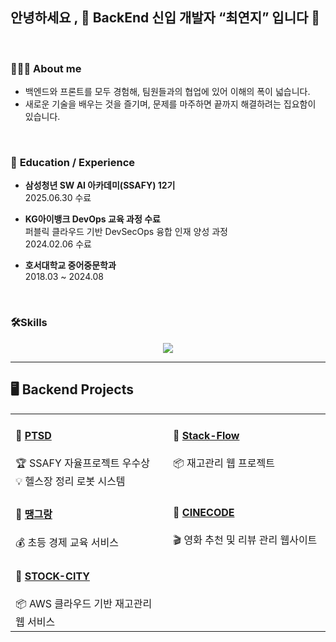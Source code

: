 ## 안녕하세요 , 🌟 BackEnd 신입 개발자 “최연지” 입니다 🌟

<br>

<h3>👩🏻‍💻 <b>About me</b></h3>

- 백엔드와 프론트를 모두 경험해, 팀원들과의 협업에 있어 이해의 폭이 넓습니다.
- 새로운 기술을 배우는 것을 즐기며, 문제를 마주하면 끝까지 해결하려는 집요함이 있습니다.
  
<br>


<h3>🏫 <b>Education / Experience</b></h3>

- **삼성청년 SW AI 아카데미(SSAFY) 12기**  
  2025.06.30 수료

- **KG아이뱅크 DevOps 교육 과정 수료**  
  퍼블릭 클라우드 기반 DevSecOps 융합 인재 양성 과정  
  2024.02.06 수료

- **호서대학교 중어중문학과**  
  2018.03 ~ 2024.08 

<br>
<h3>🛠️<b>Skills</b></h3>
<p align="center">
<a href="https://skillicons.dev">
  <img src="https://skillicons.dev/icons?i=java,py,js,nodejs,react,vue,django,spring,gradle,postgres,mysql,aws,jenkins,docker,linux,nginx,git,github,gitlab,postman,idea,pycharm,vscode,notion" />
</a>

</p>


---

## 🖥️ <b>Backend Projects</b>

<table>
  <tr>
    <td width="50%" valign="top">
      <h4>🚀 <a href="https://github.com/yeonji3038/PTSD-PJT.git">PTSD</a></h4>
      🏆 SSAFY 자율프로젝트 우수상  
      <br/>💡 헬스장 정리 로봇 시스템
    </td>
    <td width="50%" valign="top">
      <h4>🚀 <a href="https://github.com/yeonji3038/StackFlow-PJT.git">Stack-Flow</a></h4>
      📦 재고관리 웹 프로젝트
    </td>
  </tr>
  <tr>
    <td width="50%" valign="top">
      <h4>🚀 <a href="https://github.com/yeonji3038/Ttaengrang-PJT.git">땡그랑</a></h4>
      💰 초등 경제 교육 서비스
    </td>
    <td width="50%" valign="top">
      <h4>🚀 <a href="https://github.com/yeonji3038/CineCode-PJT.git">CINECODE</a></h4>
      🎬 영화 추천 및 리뷰 관리 웹사이트
    </td>
  </tr>
  <tr>
    <td width="50%" valign="top">
      <h4>🚀 <a href="https://github.com/yeonji3038/STOCK-CITY-PJT.git">STOCK-CITY</a></h4>
      📦 AWS 클라우드 기반 재고관리 웹 서비스
    </td>
    <td></td> <!-- 여백용 -->
  </tr>
</table>


<!--
**yeonji3038/yeonji3038** is a ✨ _special_ ✨ repository because its `README.md` (this file) appears on your GitHub profile.

Here are some ideas to get you started:

- 🔭 I’m currently working on ...
- 🌱 I’m currently learning ...
- 👯 I’m looking to collaborate on ...
- 🤔 I’m looking for help with ...
- 💬 Ask me about ...
- 📫 How to reach me: ...
- 😄 Pronouns: ...
- ⚡ Fun fact: ...
-->
